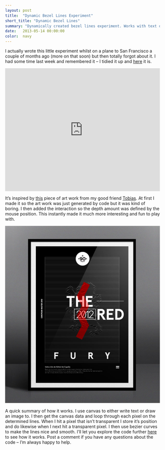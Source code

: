 ```yaml
---
layout: post
title:  "Dynamic Bezel Lines Experiment"
short_title: "Dynamic Bezel Lines"
summary: "Dynamically created bezel lines experiment. Works with text or images with transparency"
date:   2013-05-14 00:00:00
color:  navy
---
```


I actually wrote this little experiment whilst on a plane to San Francisco a couple of months ago (more on that soon) but then totally forgot about it. I had some time last week and remembered it – I tidied it up and [here](http://codepen.io/minimalmonkey/full/btqpG) it is.

<div style="width: 100%; height: 400px;">
	<iframe style="border: none;" name="bezel-lines" src="http://minimalmonkey.com/lab/dynamic-bezel-lines/" width="100%" height="400px" frameborder="0" scrolling="auto"></iframe>
</div>

It’s inspired by [this](http://www.behance.net/gallery/90-minutes-silkscreen-poster/5863759) piece of art work from my good friend [Tobias](http://www.vanschneider.com/). At first I made it so the art work was just generated by code but it was kind of boring. I then added the interaction so the depth amount was defined by the mouse position. This instantly made it much more interesting and fun to play with.

![Design by Tobias van Schneider](/images/dynamic-bezel-lines-experiment/tobias-design.jpg)

A quick summary of how it works. I use canvas to either write text or draw an image to. I then get the canvas data and loop through each pixel on the determined lines. When I hit a pixel that isn’t transparent I store it’s position and do likewise when I next hit a transparent pixel. I then use bezier curves to make the lines nice and smooth. I’ll let you explore the code further [here](http://codepen.io/minimalmonkey/pen/btqpG) to see how it works. Post a comment if you have any questions about the code – I’m always happy to help.
